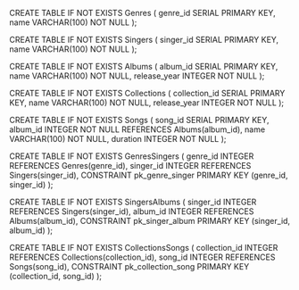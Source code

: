 CREATE TABLE IF NOT EXISTS Genres (
    genre_id SERIAL PRIMARY KEY,
    name VARCHAR(100) NOT NULL
);

CREATE TABLE IF NOT EXISTS Singers (
    singer_id SERIAL PRIMARY KEY,
    name VARCHAR(100) NOT NULL
);

CREATE TABLE IF NOT EXISTS Albums (
    album_id SERIAL PRIMARY KEY,
    name VARCHAR(100) NOT NULL,
    release_year INTEGER NOT NULL
);

CREATE TABLE IF NOT EXISTS Collections (
    collection_id SERIAL PRIMARY KEY,
    name VARCHAR(100) NOT NULL,
    release_year INTEGER NOT NULL
);

CREATE TABLE IF NOT EXISTS Songs (
    song_id SERIAL PRIMARY KEY,
    album_id INTEGER NOT NULL REFERENCES Albums(album_id),
    name VARCHAR(100) NOT NULL,
    duration INTEGER NOT NULL
);

CREATE TABLE IF NOT EXISTS GenresSingers (
    genre_id INTEGER REFERENCES Genres(genre_id),
    singer_id INTEGER REFERENCES Singers(singer_id),
    CONSTRAINT pk_genre_singer PRIMARY KEY (genre_id, singer_id)
);

CREATE TABLE IF NOT EXISTS SingersAlbums (
    singer_id INTEGER REFERENCES Singers(singer_id),
    album_id INTEGER REFERENCES Albums(album_id),
    CONSTRAINT pk_singer_album PRIMARY KEY (singer_id, album_id)
);

CREATE TABLE IF NOT EXISTS CollectionsSongs (
    collection_id INTEGER REFERENCES Collections(collection_id),
    song_id INTEGER REFERENCES Songs(song_id),
    CONSTRAINT pk_collection_song PRIMARY KEY (collection_id, song_id)
);


